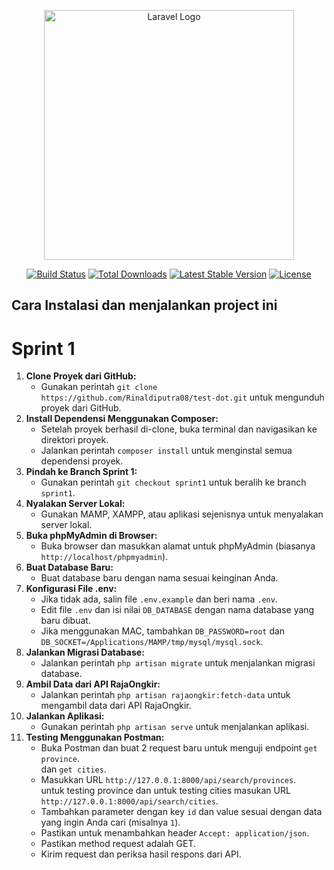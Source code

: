 <p align="center"><a href="https://laravel.com" target="_blank"><img src="https://raw.githubusercontent.com/laravel/art/master/logo-lockup/5%20SVG/2%20CMYK/1%20Full%20Color/laravel-logolockup-cmyk-red.svg" width="400" alt="Laravel Logo"></a></p>

<p align="center">
<a href="https://github.com/laravel/framework/actions"><img src="https://github.com/laravel/framework/workflows/tests/badge.svg" alt="Build Status"></a>
<a href="https://packagist.org/packages/laravel/framework"><img src="https://img.shields.io/packagist/dt/laravel/framework" alt="Total Downloads"></a>
<a href="https://packagist.org/packages/laravel/framework"><img src="https://img.shields.io/packagist/v/laravel/framework" alt="Latest Stable Version"></a>
<a href="https://packagist.org/packages/laravel/framework"><img src="https://img.shields.io/packagist/l/laravel/framework" alt="License"></a>
</p>

## Cara Instalasi dan menjalankan project ini

<h1>Sprint 1</h1>
<ol>
  <li>
    <strong>Clone Proyek dari GitHub:</strong>
    <ul>
      <li>Gunakan perintah <code>git clone https://github.com/Rinaldiputra08/test-dot.git</code> untuk mengunduh proyek dari GitHub.</li>
    </ul>
  </li>
  <li>
    <strong>Install Dependensi Menggunakan Composer:</strong>
    <ul>
      <li>Setelah proyek berhasil di-clone, buka terminal dan navigasikan ke direktori proyek.</li>
      <li>Jalankan perintah <code>composer install</code> untuk menginstal semua dependensi proyek.</li>
    </ul>
  </li>
  <li>
    <strong>Pindah ke Branch Sprint 1:</strong>
    <ul>
      <li>Gunakan perintah <code>git checkout sprint1</code> untuk beralih ke branch <code>sprint1</code>.</li>
    </ul>
  </li>
  <li>
    <strong>Nyalakan Server Lokal:</strong>
    <ul>
      <li>Gunakan MAMP, XAMPP, atau aplikasi sejenisnya untuk menyalakan server lokal.</li>
    </ul>
  </li>
  <li>
    <strong>Buka phpMyAdmin di Browser:</strong>
    <ul>
      <li>Buka browser dan masukkan alamat untuk phpMyAdmin (biasanya <code>http://localhost/phpmyadmin</code>).</li>
    </ul>
  </li>
  <li>
    <strong>Buat Database Baru:</strong>
    <ul>
      <li>Buat database baru dengan nama sesuai keinginan Anda.</li>
    </ul>
  </li>
  <li>
    <strong>Konfigurasi File .env:</strong>
    <ul>
      <li>Jika tidak ada, salin file <code>.env.example</code> dan beri nama <code>.env</code>.</li>
      <li>Edit file <code>.env</code> dan isi nilai <code>DB_DATABASE</code> dengan nama database yang baru dibuat.</li>
      <li>Jika menggunakan MAC, tambahkan <code>DB_PASSWORD=root</code> dan <code>DB_SOCKET=/Applications/MAMP/tmp/mysql/mysql.sock</code>.</li>
    </ul>
  </li>
  <li>
    <strong>Jalankan Migrasi Database:</strong>
    <ul>
      <li>Jalankan perintah <code>php artisan migrate</code> untuk menjalankan migrasi database.</li>
    </ul>
  </li>
  <li>
    <strong>Ambil Data dari API RajaOngkir:</strong>
    <ul>
      <li>Jalankan perintah <code>php artisan rajaongkir:fetch-data</code> untuk mengambil data dari API RajaOngkir.</li>
    </ul>
  </li>
  <li>
    <strong>Jalankan Aplikasi:</strong>
    <ul>
      <li>Gunakan perintah <code>php artisan serve</code> untuk menjalankan aplikasi.</li>
    </ul>
  </li>
  <li>
    <strong>Testing Menggunakan Postman:</strong>
    <ul>
      <li>Buka Postman dan buat 2 request baru untuk menguji endpoint <code>get province</code>.</li> dan <code>get cities</code>.</li>
      <li>Masukkan URL <code>http://127.0.0.1:8000/api/search/provinces</code>.</li> untuk testing province dan untuk testing cities masukan URL <code>http://127.0.0.1:8000/api/search/cities</code>.</li>
      <li>Tambahkan parameter dengan key <code>id</code> dan value sesuai dengan data yang ingin Anda cari (misalnya <code>1</code>).</li>
      <li>Pastikan untuk menambahkan header <code>Accept: application/json</code>.</li>
      <li>Pastikan method request adalah GET.</li>
      <li>Kirim request dan periksa hasil respons dari API.</li>
    </ul>
  </li>
</ol>
